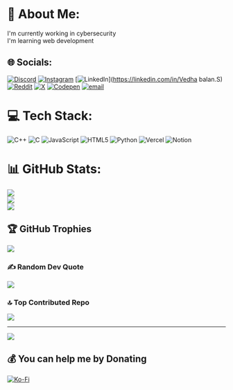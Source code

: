 
# 💫 About Me:
I'm currently working in cybersecurity <br>I'm learning web development <br>


## 🌐 Socials:
[![Discord](https://img.shields.io/badge/Discord-%237289DA.svg?logo=discord&logoColor=white)](https://discord.gg/vedha25_99162) [![Instagram](https://img.shields.io/badge/Instagram-%23E4405F.svg?logo=Instagram&logoColor=white)](https://instagram.com/vedha.thekid) [![LinkedIn](https://img.shields.io/badge/LinkedIn-%230077B5.svg?logo=linkedin&logoColor=white)](https://linkedin.com/in/Vedha balan.S) [![Reddit](https://img.shields.io/badge/Reddit-%23FF4500.svg?logo=Reddit&logoColor=white)](https://reddit.com/user/vedha_25) [![X](https://img.shields.io/badge/X-black.svg?logo=X&logoColor=white)](https://x.com/Vedha1881012) [![Codepen](https://img.shields.io/badge/Codepen-000000?logo=codepen&logoColor=white)](https://codepen.io/Vedha) [![email](https://img.shields.io/badge/Email-D14836?logo=gmail&logoColor=white)](mailto:vedhabalan.s@gmail.com) 

# 💻 Tech Stack:
![C++](https://img.shields.io/badge/c++-%2300599C.svg?style=for-the-badge&logo=c%2B%2B&logoColor=white) ![C](https://img.shields.io/badge/c-%2300599C.svg?style=for-the-badge&logo=c&logoColor=white) ![JavaScript](https://img.shields.io/badge/javascript-%23323330.svg?style=for-the-badge&logo=javascript&logoColor=%23F7DF1E) ![HTML5](https://img.shields.io/badge/html5-%23E34F26.svg?style=for-the-badge&logo=html5&logoColor=white) ![Python](https://img.shields.io/badge/python-3670A0?style=for-the-badge&logo=python&logoColor=ffdd54) ![Vercel](https://img.shields.io/badge/vercel-%23000000.svg?style=for-the-badge&logo=vercel&logoColor=white) ![Notion](https://img.shields.io/badge/Notion-%23000000.svg?style=for-the-badge&logo=notion&logoColor=white)
# 📊 GitHub Stats:
![](https://github-readme-stats.vercel.app/api?username=Vedha25&theme=dark&hide_border=false&include_all_commits=false&count_private=false)<br/>
![](https://nirzak-streak-stats.vercel.app/?user=Vedha25&theme=dark&hide_border=false)<br/>
![](https://github-readme-stats.vercel.app/api/top-langs/?username=Vedha25&theme=dark&hide_border=false&include_all_commits=false&count_private=false&layout=compact)

## 🏆 GitHub Trophies
![](https://github-profile-trophy.vercel.app/?username=Vedha25&theme=radical&no-frame=false&no-bg=true&margin-w=4)

### ✍️ Random Dev Quote
![](https://quotes-github-readme.vercel.app/api?type=horizontal&theme=dark)

### 🔝 Top Contributed Repo
![](https://github-contributor-stats.vercel.app/api?username=Vedha25&limit=5&theme=dark&combine_all_yearly_contributions=true)

---
[![](https://visitcount.itsvg.in/api?id=Vedha25&icon=0&color=2)](https://visitcount.itsvg.in)

  ## 💰 You can help me by Donating
  [![Ko-Fi](https://img.shields.io/badge/Ko--fi-F16061?style=for-the-badge&logo=ko-fi&logoColor=white)](https://ko-fi.com/Vd) 

  
<!-- Proudly created with GPRM ( https://gprm.itsvg.in ) -->